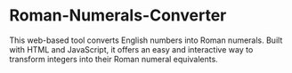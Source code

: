 # Roman-Numerals-Converter
This web-based tool converts English numbers into Roman numerals. Built with HTML and JavaScript, it offers an easy and interactive way to transform integers into their Roman numeral equivalents.
